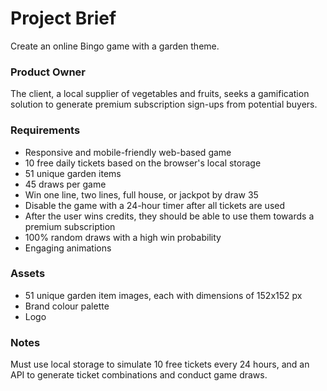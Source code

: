 # Project Brief

Create an online Bingo game with a garden theme.

### Product Owner

The client, a local supplier of vegetables and fruits, seeks a gamification solution to generate premium subscription sign-ups from potential buyers.

### Requirements

- Responsive and mobile-friendly web-based game
- 10 free daily tickets based on the browser's local storage
- 51 unique garden items
- 45 draws per game
- Win one line, two lines, full house, or jackpot by draw 35
- Disable the game with a 24-hour timer after all tickets are used
- After the user wins credits, they should be able to use them towards a premium subscription
- 100% random draws with a high win probability
- Engaging animations

### Assets

- 51 unique garden item images, each with dimensions of 152x152 px
- Brand colour palette
- Logo

### Notes

Must use local storage to simulate 10 free tickets every 24 hours, and an API to generate ticket combinations and conduct game draws.